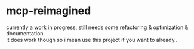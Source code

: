 # mcp-reimagined
currently a work in progress, still needs some refactoring & optimization & documentation  
it does work though so i mean use this project if you want to already..